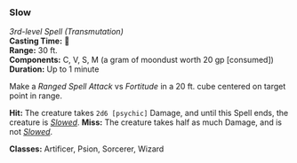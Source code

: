### Slow
*3rd-level Spell (Transmutation)*  
**Casting Time:** 🔷  
**Range:** 30 ft.  
**Components:** C, V, S, M (a gram of moondust worth 20 gp [consumed])  
**Duration:** Up to 1 minute  

Make a *Ranged Spell Attack* vs *Fortitude* in a 20 ft. cube centered on target point in range.

**Hit:** The creature takes `2d6 [psychic]` Damage, and until this Spell ends, the creature is *[Slowed]*.
**Miss:** The creature takes half as much Damage, and is not *[Slowed]*.

**Classes:** Artificer, Psion, Sorcerer, Wizard

[Slowed]: ../../Rules/Conditions/Slowed.md
